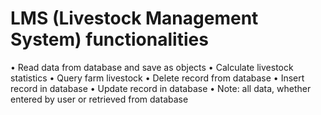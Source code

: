 # LMS (Livestock Management System) functionalities
•  Read data from database and save as objects
•  Calculate livestock statistics
•  Query farm livestock
•  Delete record from database
•  Insert record in database
•  Update record in database
• Note: all data, whether entered by user or retrieved from database
